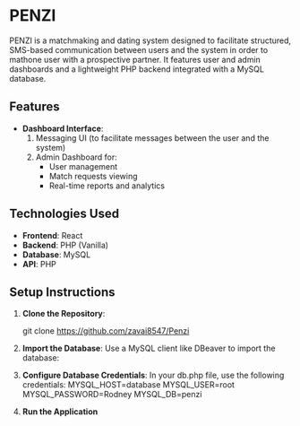 # PENZI

PENZI is a matchmaking and dating system designed to facilitate structured, SMS-based communication between users and the system in order to mathone user with a prospective partner. It features user and admin dashboards and a lightweight PHP backend integrated with a MySQL database.

## Features
- **Dashboard Interface**:
  1. Messaging UI (to facilitate messages between the user and the system)
  2. Admin Dashboard for:
     - User management
     - Match requests viewing
     - Real-time reports and analytics

## Technologies Used
- **Frontend**: React
- **Backend**: PHP (Vanilla)
- **Database**: MySQL
- **API**: PHP

## Setup Instructions
1. **Clone the Repository**:

   git clone https://github.com/zavai8547/Penzi

2. **Import the Database**:
Use a MySQL client like DBeaver to import the database:

3.  **Configure Database Credentials**:
In your db.php file, use the following credentials:
  MYSQL_HOST=database
MYSQL_USER=root
MYSQL_PASSWORD=Rodney
MYSQL_DB=penzi
 
4. **Run the Application**